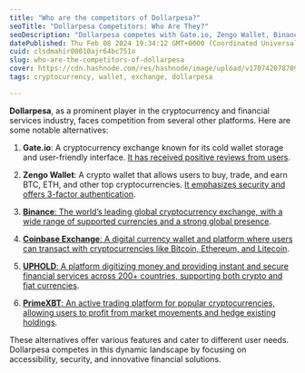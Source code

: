 ```yaml
---
title: "Who are the competitors of Dollarpesa?"
seoTitle: "Dollarpesa Competitors: Who Are They?"
seoDescription: "Dollarpesa competes with Gate.io, Zengo Wallet, Binance, Coinbase, UPHOLD, PrimeXBT, each providing distinct crypto and financial services features"
datePublished: Thu Feb 08 2024 19:34:12 GMT+0000 (Coordinated Universal Time)
cuid: clsdmahir00010ajr64bc751o
slug: who-are-the-competitors-of-dollarpesa
cover: https://cdn.hashnode.com/res/hashnode/image/upload/v1707420787095/60004ebc-a501-40a2-998d-d29692886857.jpeg
tags: cryptocurrency, wallet, exchange, dollarpesa

---
```


**Dollarpesa**, as a prominent player in the cryptocurrency and financial services industry, faces competition from several other platforms. Here are some notable alternatives:

1. **Gate.io**: A cryptocurrency exchange known for its cold wallet storage and user-friendly interface. [It has received positive reviews from users](https://www.g2.com/products/dollarpesa/competitors/alternatives).
    
2. **Zengo Wallet**: A crypto wallet that allows users to buy, trade, and earn BTC, ETH, and other top cryptocurrencies. [It emphasizes security and offers 3-factor authentication](https://www.g2.com/products/dollarpesa/competitors/alternatives).
    
3. [**Binance**: The world’s leading global cryptocurrency exchange, with a wide range of supported currencies and a strong global presence](https://www.g2.com/products/dollarpesa/competitors/alternatives).
    
4. [**Coinbase Exchange**: A digital currency wallet and platform where users can transact with cryptocurrencies like Bitcoin, Ethereum, and Litecoin](https://www.g2.com/products/dollarpesa/competitors/alternatives).
    
5. [**UPHOLD**: A platform digitizing money and providing instant and secure financial services across 200+ countries, supporting both crypto and fiat currencies](https://www.g2.com/products/dollarpesa/competitors/alternatives).
    
6. [**PrimeXBT**: An active trading platform for popular cryptocurrencies, allowing users to profit from market movements and hedge existing holdings](https://www.g2.com/products/dollarpesa/competitors/alternatives).
    

These alternatives offer various features and cater to different user needs. Dollarpesa competes in this dynamic landscape by focusing on accessibility, security, and innovative financial solutions.